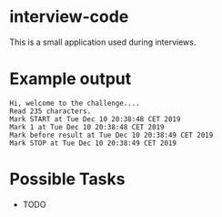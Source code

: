 # interview-code
This is a small application used during interviews.

# Example output

    Hi, welcome to the challenge....
    Read 235 characters.
    Mark START at Tue Dec 10 20:38:48 CET 2019
    Mark 1 at Tue Dec 10 20:38:48 CET 2019
    Mark before result at Tue Dec 10 20:38:49 CET 2019
    Mark STOP at Tue Dec 10 20:38:49 CET 2019

# Possible Tasks

- TODO